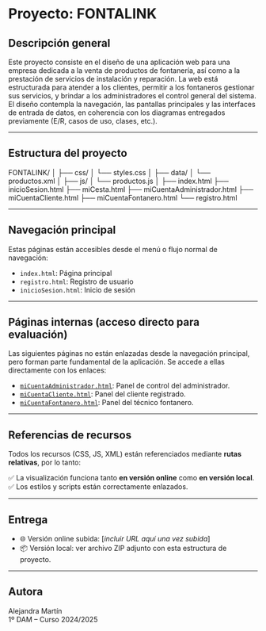 # Proyecto: FONTALINK

## Descripción general

Este proyecto consiste en el diseño de una aplicación web para una empresa dedicada a la venta de productos de fontanería, así como a la prestación de servicios de instalación y reparación. La web está estructurada para atender a los clientes, permitir a los fontaneros gestionar sus servicios, y brindar a los administradores el control general del sistema. El diseño contempla la navegación, las pantallas principales y las interfaces de entrada de datos, en coherencia con los diagramas entregados previamente (E/R, casos de uso, clases, etc.).

---

## Estructura del proyecto

FONTALINK/
│
├── css/
│ └── styles.css
│
├── data/
│ └── productos.xml
│
├── js/
│ └── productos.js
│
├── index.html
├── inicioSesion.html
├── miCesta.html
├── miCuentaAdministrador.html
├── miCuentaCliente.html
├── miCuentaFontanero.html
└── registro.html


---

## Navegación principal

Estas páginas están accesibles desde el menú o flujo normal de navegación:

- `index.html`: Página principal
- `registro.html`: Registro de usuario
- `inicioSesion.html`: Inicio de sesión

---

## Páginas internas (acceso directo para evaluación)

Las siguientes páginas no están enlazadas desde la navegación principal, pero forman parte fundamental de la aplicación. Se accede a ellas directamente con los enlaces:

- [`miCuentaAdministrador.html`](miCuentaAdministrador.html): Panel de control del administrador.
- [`miCuentaCliente.html`](miCuentaCliente.html): Panel del cliente registrado.
- [`miCuentaFontanero.html`](miCuentaFontanero.html): Panel del técnico fontanero.

---

## Referencias de recursos

Todos los recursos (CSS, JS, XML) están referenciados mediante **rutas relativas**, por lo tanto:

✅ La visualización funciona tanto **en versión online** como **en versión local**.  
✅ Los estilos y scripts están correctamente enlazados.

---

## Entrega

- 🌐 Versión online subida: [*incluir URL aquí una vez subida*]
- 📦 Versión local: ver archivo ZIP adjunto con esta estructura de proyecto.

---

## Autora

Alejandra Martín  
1º DAM – Curso 2024/2025  
